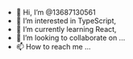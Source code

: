 - 👋 Hi, I’m @13687130561
- 👀 I’m interested in TypeScript,
- 🌱 I’m currently learning React,
- 💞️ I’m looking to collaborate on ...
- 📫 How to reach me ...

<!---
13687130561/13687130561 is a ✨ special ✨ repository because its `README.md` (this file) appears on your GitHub profile.
You can click the Preview link to take a look at your changes.
--->
